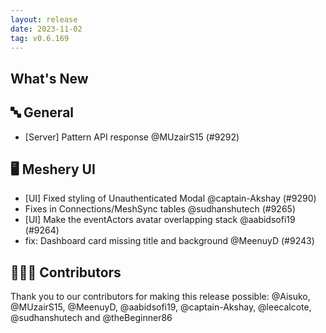 ```yaml
---
layout: release
date: 2023-11-02
tag: v0.6.169
---
```


## What's New

## 🔤 General

- [Server] Pattern API response @MUzairS15 (#9292)

## 🖥 Meshery UI

- [UI] Fixed styling of Unauthenticated Modal @captain-Akshay (#9290)
- Fixes in Connections/MeshSync tables @sudhanshutech (#9265)
- [UI] Make the eventActors avatar overlapping stack @aabidsofi19 (#9264)
- fix: Dashboard card missing title and background @MeenuyD (#9243)

## 👨🏽‍💻 Contributors

Thank you to our contributors for making this release possible:
@Aisuko, @MUzairS15, @MeenuyD, @aabidsofi19, @captain-Akshay, @leecalcote, @sudhanshutech and @theBeginner86
